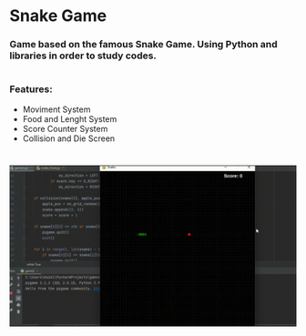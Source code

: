 # Snake Game
### Game based on the famous Snake Game. Using Python and libraries in order to study codes.
#
### Features:
* Moviment System
* Food and Lenght System
* Score Counter System
* Collision and Die Screen
#
![](https://github.com/Hanabusa7/Snake-Game/blob/main/GIF-SNAKE.gif)

